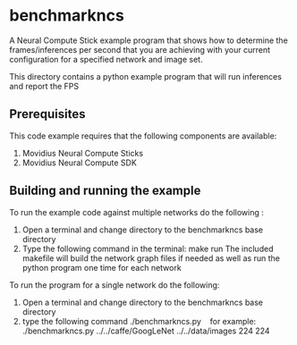 # benchmarkncs 
A Neural Compute Stick example program that shows how to determine the frames/inferences per second that you are achieving with your current configuration for a specified network and image set.

This directory contains a python example program that will run inferences and report the FPS

## Prerequisites

This code example requires that the following components are available:
1. Movidius Neural Compute Sticks
2. Movidius Neural Compute SDK


## Building and running the example
To run the example code against multiple networks do the following :
1. Open a terminal and change directory to the benchmarkncs base directory
2. Type the following command in the terminal: make run 
The included makefile will build the network graph files if needed as well as run the python program one time for each network

To run the program for a single network do the following:
1. Open a terminal and change directory to the benchmarkncs base directory
2. type the following command  ./benchmarkncs.py <network directory> <image directory> <image width> <image height>
   for example: ./benchmarkncs.py ../../caffe/GoogLeNet ../../data/images 224 224




